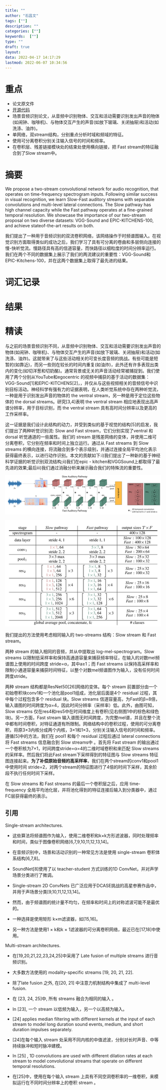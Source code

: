 ```yaml
---
title: ""
author: "石昌文"
tags: [""]
description: ""
categories: [""]
keywords:  [""]
type: ""
draft: true
layout: 
data: 2022-04-17 14:17:29
lastmod: 2022-06-07 10:34:56
---
```


# 重点

- 论文原文件
- [开源代码](https://github.com/ekazakos/auditory-slow-fast)
- 场景音频识别论文，从音频中识别物体、交互和活动需要识别发出声音的物体(如闹钟、咖啡机)、与物体交互产生的声音(如放下玻璃、关闭抽屉)和活动(如洗涤、油炸)。
- 单网络，双stream结构，分别重点分析时域和频域的特征。
- 使用可分离卷积分别关注输入信号的时间和频率。
- 在卷积层、残差链接模块处的结束处使用横向链接，把 Fast stream的特征融合到了Slow stream中。

# 摘要

We propose a two-stream convolutional network for audio recognition, that operates on time-frequency spectrogram inputs. Following similar success in visual recognition, we learn Slow-Fast auditory streams with separable convolutions and multi-level lateral connections. The Slow pathway has high channel capacity while the Fast pathway operates at a fine-grained temporal resolution. We showcase the importance of our two-stream proposal on two diverse datasets: VGG-Sound and EPIC-KITCHENS-100, and achieve stateof-the-art results on both.

我们提出了一种用于音频识别的双流卷积网络，该网络操作于时频谱图输入。在视觉识别方面取得类似的成功之后，我们学习了具有可分离的卷曲和多层侧向连接的慢-快听觉流。慢路径具有高的信道容量，而快路径以细粒度的时间分辨率运行。我们在两个不同的数据集上展示了我们的两流建议的重要性：VGG-Sound和EPIC-Kitchens-100，并在这两个数据集上取得了最先进的结果。

# 词汇记录

# 结果

# 精读

与之前的场景音频识别不同，从音频中识别物体、交互和活动需要识别发出声音的物体(如闹钟、咖啡机)、与物体交互产生的声音(如放下玻璃、关闭抽屉)和活动(如洗涤、油炸)。这就带来了与这些活动相关的可变长度音频的挑战。有些可能是短暂的(如靠近)，而另一些则在较长的时间内重复(如油炸)，此外还有许多表现出类内的变化(如切洋葱和切奶酪)。通常背景或无关的声音活动经常被捕捉到。我们使用了两个分别从YouTube和egocentric 的视频中捕获的基于活动的数据集：VGG-Sound[1]和EPIC-KITCHENS[2]，，并仅从与这些视频相关的音频信号中识别目标活动。神经科学有强有力的证据表明，在人类听觉系统中存在两种听觉流，一种是用于识别发出声音的物体的 the ventral stream，另一种是用于定位这些物体的 the dorsal streams。研究[3,4]表明 the ventral stream 相应地表现出高声谱分辨率，用于目标识别，而 the ventral stream 具有高时间分辨率以及更高的工作采样率。

这一证据是我们设计此结构的动力，并受到类似的基于视觉的结构[5]的启发，我们提出了两种听觉识别流: Slow and Fast stream，它们分别实现了ventral 和 dorsal 听觉通道的一些属性。我们的 stream 是残差网络的变体，并使用二维可分离卷积，它分别在频率和时间上独立运行。通过从 Fast streams 到 Slow streams 的横向连接，将流融合到多个表示级别，并通过连接全局平均池化表示获得最终表示，以进行动作识别。本文的贡献如下:i)我们提出了一种新的基于神经科学证据的听觉识别双流结构;ii)我们在epic - kitchen和VGGSound上都取得了最先进的效果;最后iii)我们通过消融分析来展示融合我们的特殊流的重要性。

![]({13}_Slow-Fast%20Auditory%20Streams%20for%20Audio%20Recognition.assets/image-20220304010406.png)

![]({13}_Slow-Fast%20Auditory%20Streams%20for%20Audio%20Recognition.assets/image-20220304010424.png)

我们提出的方法使用考虑相同输入的 two-streams 结构：Slow stream 和 Fast stream。

两种 stream 的输入相同的音频，并从中提取出 log-mel-spectrogram。Slow streams 以限制低采样率和保持高通道容量来捕获频率特征，在输入的对数mel频谱图上使用的时间跨度 stride=α，其中a≥1；而 Fast streams 以保持高采样率和限制小通道容量来捕获时间特征，以整个对数mel频谱图作为输入，没有任何时间跨度stride。

两种 stream 结构都是ResNet50[26]网络的变体。每个 stream 前置部分由一个初始卷积块conv1和一个池化层pool1组成，池化层后面是4个 residual 过程，其中每个过程包含多个 residual 块。Slow streams 信道容量高，为Fast的β=8倍，输入谱图的时间跨度为α=4，因此时间分辨率（采样率）低。此外，由图可知， Slow streams 仅在res4和res5中在时间维度上有卷积(见右侧图1中的棕色和绿色块)。另一方面，Fast stream 输入谱图无时间跨度，为完整mel谱，并且在整个流中都有时间卷积，对特征通道有所限制。网络结构中的卷积过程，使用的可分离卷积，将原3×3内核分成两个内核，3×1和1×3，分别关注输入信号的时间和频率。遵循[5]中的方法，我们在 pool1 和每个 residual 过程后通过 lateral connections 将 Fast streams 信息融合到 Slow streams中 。首先将 Fast stream 的输出通过一个卷积核为7×1，时间跨度stride=α=4的二维时域卷积和来匹配 Slow streams 的采样率。然后我们将此Fast stream下采样得到的特征图与 Slow streams 特征图连接起来。**为了补偿原始音频的高采样率**，我们在两个stream的conv1和pool1中使用时间 stride=2，对两个stream的特征图进行了4倍的时间下采样，其余阶段不执行任何时间下采样。

在 Slow streams 和 Fast streams 的最后一个卷积层之后，应用 time-frequency 全局平均池化层，并将池化得到的特征连接后输入到分类器中，通过FC层获得最终的表示。

## 引用

Single-stream architectures. 

- 这些算法将频谱图作为输入，使用二维卷积和k×k方形滤波器，同时处理频率和时间，类似于图像卷积网络[6,7,9,10,11,12,13,14]。

- 在音频识别中，场景和活动识别的一种常见方法是使用 single-stream 卷积体系结构[6,7,8]。

- SoundNet[8]使用了以 teacher-student 方式训练的1D ConvNet，并对声学场景分类进行了微调。

- Single-stream 2D ConvNets 已广泛应用于DCASE挑战的高星参赛作品中，并用于声场景分类[9,10,11,12,13,14]。

- 然而，由于频谱图的统计量不均匀，在频率和时间上的对称滤波可能不是最优的。

- 一种选择是使用矩形 k×m滤波器，如[15,16]。

- 另一种方法是使用1 × k和k × 1滤波器的可分离卷积网络，最近已在[17,18]中使用。

Multi-stream architectures. 

- 在[19,20,21,22,23,24,25]中采用了 Late fusion of multiple streams 进行音频识别。

- 大多数方法使用的 modality-specific streams [19, 20, 21, 22]. 

- 除了late fusion 之外, 在[20, 21] 中注意力机制结构中集成了 multi-level fusion. 

- 在 [23, 24, 25]中, 所有 streams 融合为相同的输入 。

- In [23], 一个 stream 以低频为输入，另一个以高频为输入。

- [24] applies median filtering with different kernels at the input of each stream to model long duration sound events, medium, and short duration impulses separately. 

- [24]在每个输入 stream 处采用不同内核的中值滤波，分别对长时声音、中等持续脉冲和短时脉冲建模。

- In [25] , 1D convolutions are used with different dilation rates at each stream to model convolutional streams that operate on different temporal resolutions. 

- 在[25]中，使用在每个输入 stream 上具有不同空洞卷积率的一维卷积，来模拟运行在不同时间分辨率上的卷积 stream 。
